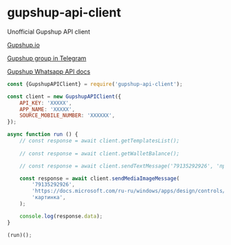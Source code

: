 # gupshup-api-client

Unofficial Gupshup API client

[Gupshup.io](https://gupshup.io)

[Gupshup group in Telegram](https://t.me/ru_gupshup)

[Gupshup Whatsapp API docs](https://www.gupshup.io/developer/docs/bot-platform/guide/whatsapp-api-documentation)


`````javascript
const {GupshupAPIClient} = require('gupshup-api-client');

const client = new GupshupAPIClient({
    API_KEY: 'XXXXX',
    APP_NAME: 'XXXXX',
    SOURCE_MOBILE_NUMBER: 'XXXXXX',
});

async function run () {
    // const response = await client.getTemplatesList();
    
    // const response = await client.getWalletBalance();

    // const response = await client.sendTextMessage('79135292926', 'привет');

    const response = await client.sendMediaImageMessage(
        '79135292926', 
        'https://docs.microsoft.com/ru-ru/windows/apps/design/controls/images/image-licorice.jpg',
        'картинка',
    );

    console.log(response.data);
}

(run)();
`````
